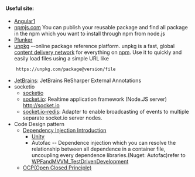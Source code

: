 #### Useful site:
* [Angular1](https://docs.angularjs.org/api)
* [npmjs.com](https://www.npmjs.com/) You can publish your reusable package and find all package in the npm which you want to install through npm from node.js
* [Plunker](https://plnkr.co/)
* [unpkg](https://unpkg.com/#/) --online package reference platform. unpkg is a fast, global [content delivery network](https://en.wikipedia.org/wiki/Content_delivery_network) for everything on [npm](https://www.npmjs.com/). Use it to quickly and easily load files using a simple URL like
```sh
    https://unpkg.com/package@version/file
```
* [JetBrains](https://github.com/JetBrains/ExternalAnnotations): JetBrains ReSharper External Annotations
* socketio
    * [socketio](https://github.com/socketio)
    * [socket.io](https://github.com/socketio/socket.io): Realtime application framework (Node.JS server) http://socket.io
    * [socket.io-redis](https://github.com/socketio/socket.io-redis): Adapter to enable broadcasting of events to multiple separate socket.io server nodes.
* Code Design pattern
    * [Dependency Injection Introduction](http://blog.csdn.net/CommandBaby/article/details/51578699)
        * [Unity](http://blog.csdn.net/luyuncsd123/article/details/18950673)
        * Autofac -- Dependence injection which you can resolve the relationship between all dependence in a container file, uncoupling every dependence libraries.(Nuget: Autofac)refer to [WPFandMVVM_TestDrivenDevelopment](https://github.com/Wwawawa/WPFandMVVM_TestDrivenDevelopment_SelfBuilding)
    * [OCP(Open Closed Principle)](http://www.cnblogs.com/landeanfen/p/5272144.html)



